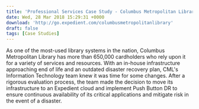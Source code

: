 ```yaml
---
title: 'Professional Services Case Study - Columbus Metropolitan Library'
date: Wed, 28 Mar 2018 15:29:31 +0000
download: 'http://go.expedient.com/columbusmetropolitanlibrary'
draft: false
tags: [Case Studies]
---
```


As one of the most-used library systems in the nation, Columbus Metropolitan Library has more than 650,000 cardholders who rely upon it for a variety of services and resources. With an in-house infrastructure approaching end of life and an outdated disaster recovery plan, CML's Information Technology team knew it was time for some changes. After a rigorous evaluation process, the team made the decision to move its infrastructure to an Expedient cloud and implement Push Button DR to ensure continuous availability of its critical applications and mitigate risk in the event of a disaster.